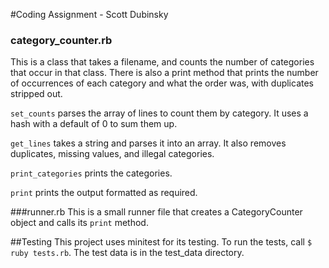 #Coding Assignment - Scott Dubinsky


### category_counter.rb
This is a class that takes a filename, and counts the number of categories that occur in that class.  There is also a print method that prints the number of occurrences of each category and what the order was, with duplicates stripped out.

`set_counts` parses the array of lines to count them by category.  It uses a hash with a default of 0 to sum them up.

`get_lines` takes a string and parses it into an array.  It also removes duplicates, missing values, and illegal categories.

`print_categories` prints the categories.

`print` prints the output formatted as required.

###runner.rb
This is a small runner file that creates a CategoryCounter object and calls its `print` method.

##Testing
This project uses minitest for its testing.  To run the tests, call `$ ruby tests.rb`.  The test data is in the test_data directory.

